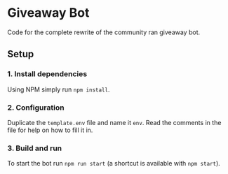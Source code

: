 # Giveaway Bot

Code for the complete rewrite of the community ran giveaway bot.

## Setup

### 1. Install dependencies

Using NPM simply run `npm install`.

### 2. Configuration

Duplicate the `template.env` file and name it `env`. Read the comments in
the file for help on how to fill it in.

### 3. Build and run

To start the bot run `npm run start` (a shortcut is available with `npm start`).
